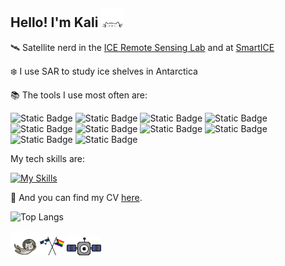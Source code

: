 ## Hello! I'm Kali <img src="./cat.gif" width="7%" height="7%"/>

🛰️ Satellite nerd in the [ICE Remote Sensing Lab](https://www.icelab.ca/) and at [SmartICE](https://smartice.org/)
   
   ❄️ I use SAR to study ice shelves in Antarctica
  
📚 The tools I use most often are:
  
  ![Static Badge](https://img.shields.io/badge/Python-F0F0F0?style=for-the-badge&logo=python&logoColor=ffde57)
  ![Static Badge](https://img.shields.io/badge/qgis-F0F0F0?style=for-the-badge&logo=qgis&logoColor=3BAF29)
  ![Static Badge](https://img.shields.io/badge/arcgis-F0F0F0?style=for-the-badge&logo=arcgis&logoColor=%232C7AC3)
  ![Static Badge](https://img.shields.io/badge/GDAL-F0F0F0?style=for-the-badge&logo=GDAL&logoColor=%235CAE58)
  ![Static Badge](https://img.shields.io/badge/pandas-F0F0F0?style=for-the-badge&logo=pandas&logoColor=150458)
  ![Static Badge](https://img.shields.io/badge/geopandas-F0F0F0?style=for-the-badge&logo=geopandas&logoColor=139C5A)
  ![Static Badge](https://img.shields.io/badge/google%20earth%20engine-F0F0F0?style=for-the-badge&logo=google%20earth%20engine&logoColor=%234285F4)
  ![Static Badge](https://img.shields.io/badge/javascript-F0F0F0?style=for-the-badge&logo=javascript&logoColor=%23F7DF1E)
  ![Static Badge](https://img.shields.io/badge/bash-F0F0F0?style=for-the-badge&logo=gnu%20bash&logoColor=293137)
  ![Static Badge](https://img.shields.io/badge/anaconda-F0F0F0?style=for-the-badge&logo=anaconda&logoColor=3BAF29)

My tech skills are:
  
  [![My Skills](https://skillicons.dev/icons?i=py,bash,js,r,anaconda,linux,latex&theme=light)](https://skillicons.dev)

📄 And you can find my CV [here](KaliMcDougall_CV.pdf).
  
  ![Top Langs](https://github-readme-stats.vercel.app/api/top-langs/?username=kalimcdougall&layout=compact)  
  
  <img src="./space_cat.gif" width="9%" height="9%"/><img src="./flags.gif" width="8%" height="8%"/> <img src="./nyan_satellite.gif" width="11%" height="11%"/>
